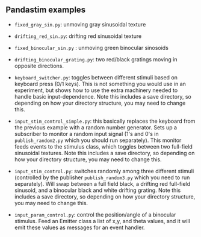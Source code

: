 ## Pandastim examples
- `fixed_gray_sin.py`: unmoving gray sinusoidal texture

- `drifting_red_sin.py`: drifting red sinusoidal texture
- `fixed_binocular_sin.py` : unmoving green binocular sinosoids
- `drifting_binocular_grating.py`: two red/black gratings moving in opposite directions.
- `keyboard_switcher.py`: toggles between different stimuli based on keyboard press (0/1 keys). This is not something you would use in an experiment, but shows how to use the extra machinery needed to handle basic input-dependence. Note this includes a save directory, so depending on how your directory structure, you may need to change this.
- `input_stim_control_simple.py`: this basically replaces the keyboard from the previous example with a random number generator. Sets up a subscriber to monitor a random input signal (1's and 0's in `publish_random2.py` which you should run separately). This monitor feeds events to the stimulus class, which toggles between two full-field sinusoidal textures. Note this includes a save directory, so depending on how your directory structure, you may need to change this.
- `input_stim_control.py`: switches randomly among three different stimuli (controlled by the publisher `publish_random3.py` which you need to run separately). Will swap between a full field black, a drifting red full-field sinusoid, and a binocular black and white drifting grating. Note this includes a save directory, so depending on how your directory structure, you may need to change this.
- `input_param_control.py`: control the position/angle of a binocular stimulus. Feed an Emitter class a list of x,y, and theta values, and it will emit these values as messages for an event handler. 

